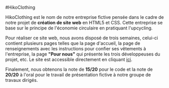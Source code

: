 #HikoClothing

HikoClothing est le nom de notre entreprise fictive pensée dans le cadre de notre projet de **création de site web** en HTML5 et CSS. Cette entreprise se base sur le principe de l'économie circulaire en pratiquant l'upcycling. 

Pour réaliser ce site web, nous avons disposé de trois semaines, celui-ci contient plusieurs pages telles que la page d'accueil, la page de renseignements avec les instructions pour confier ses vêtements à l'entreprise, la page **"Pour nous"** qui présente les trois développeuses du projet, etc. Le site est accessible directement en cliquant [ici](https://dwarves.iut-fbleau.fr/~peirotom/SAE_DEV1.2/).

Finalement, nous obtenons la note de **15/20** pour le code et la note de **20/20** à l'oral pour le travail de présentation fictive à notre groupe de travaux dirigés.

